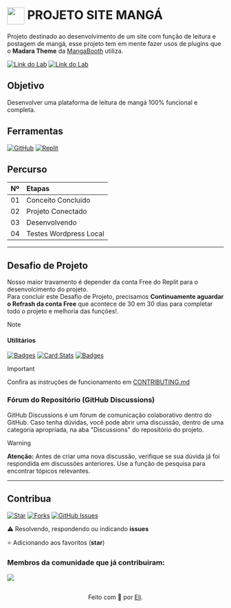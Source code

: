 <h1>
    <a href="https://replit.com/@realityservergf/MangaUploader">
     <img align="center" width="40px" src="https://cdn-icons-png.flaticon.com/512/4466/4466528.png"></a>
    <span> PROJETO SITE MANGÁ</span>
</h1>

Projeto destinado ao desenvolvimento de um site com função de leitura e postagem de mangá, esse projeto tem em mente fazer usos de plugins que o **Madara Theme** da [MangaBooth](https://mangabooth.com/product-category/extensions/) utiliza.

[![Link do Lab](https://img.shields.io/badge/▶-000?style=for-the-badge&logo=movie&logoColor=E94D5F)]() 
[![Link do Lab](https://img.shields.io/badge/Acesse%20o%20Lab%20na%20Plataforma-E94D5F?style=for-the-badge)]()

## Objetivo
Desenvolver uma plataforma de leitura de mangá 100% funcional e completa.

## Ferramentas
[![GitHub](https://img.shields.io/badge/GitHub-000?style=for-the-badge&logo=github&logoColor=30A3DC)](https://docs.github.com/)
[![Replit](https://mintlify.s3.us-west-1.amazonaws.com/replit/logo/light.svg)](https://replit.com/@realityservergf/MangaUploader) 

## Percurso
<table>
  <thead>
    <tr align="left">
      <th>Nº</th>
      <th>Etapas</th>
    </tr>
  </thead>
  <tbody align="left">
    <tr>
      <td>01</td>
      <td>Conceito Concluído</td>
    </tr>
    <tr>
      <td>02</td>
      <td>Projeto Conectado</td>
    </tr>
    <tr>
      <td>03</td>
      <td>Desenvolvendo</td>  
    </tr>
    <tr>
      <td>04</td>
      <td>Testes Wordpress Local</td>    
    </tr>
  </tbody>
</table>

---
## Desafio de Projeto 
Nosso maior travamento é depender da conta Free do Replit para o desenvolcimento do projeto.<br>
Para concluir este Desafio de Projeto, precisamos **Continuamente aguardar o Refrash da conta Free** que acontece de 30 em 30 dias para completar todo o projeto e melhoria das funções!.

> [!NOTE]   

#### Utilitários

[![Badges](https://img.shields.io/badge/Badges-30A3DC?style=for-the-badge)](https://github.com/digitalinnovationone/dio-lab-open-source/blob/main/utils/badges/badges.md)
[![Card Stats](https://img.shields.io/badge/Card%20Stats-E94D5F?style=for-the-badge)](https://github.com/digitalinnovationone/dio-lab-open-source/blob/main/utils/cards/github-stats.md)
[![Badges](https://img.shields.io/badge/Card%20Streak%20States-30A3DC?style=for-the-badge)](https://github.com/digitalinnovationone/dio-lab-open-source/blob/main/utils/cards/github-streak-stats.md)

> [!IMPORTANT]   
> Confira as instruções de funcionamento em [CONTRIBUTING.md](https://github.com/digitalinnovationone/dio-lab-open-source/blob/main/CONTRIBUTING.md)

### Fórum do Repositório (GitHub Discussions)
GitHub Discussions é um fórum de comunicação colaborativo dentro do GitHub. Caso tenha dúvidas, você pode abrir uma discussão, dentro de uma categoria apropriada, na aba "Discussions" do repositório do projeto.

> [!WARNING]  
> **Atenção:** Antes de criar uma nova discussão, verifique se sua dúvida já foi respondida em discussões anteriores. Use a função de pesquisa para encontrar tópicos relevantes.

---

## Contribua
[![Star](https://img.shields.io/github/stars/digitalinnovationone/dio-lab-open-source?style=social)](https://github.com/digitalinnovationone/dio-lab-open-source/stargazers)
[![Forks](https://img.shields.io/github/forks/digitalinnovationone/dio-lab-open-source?style=social)](https://github.com/digitalinnovationone/dio-lab-open-source/forks)
[![GitHub Issues](https://img.shields.io/github/issues/digitalinnovationone/dio-lab-open-source?style=social)](https://github.com/digitalinnovationone/dio-lab-open-source/issues/)

 ⚠️ Resolvendo, respondendo ou indicando **issues**

⭐ Adicionando aos favoritos (**star**) 

### Membros da comunidade que já contribuiram:
<a href="https://github.com/digitalinnovationone/dio-lab-open-source/graphs/contributors">
  <img src="https://contrib.rocks/image?repo=digitalinnovationone/dio-lab-open-sourcep"/>
</a>

##
<div align="center">Feito com 💙 por <a href="https://github.com/elidianaandrade">Eli</a>.</div>
